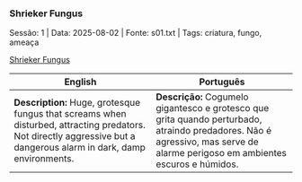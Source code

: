 ### Shrieker Fungus

Sessão: 1 | Data: 2025-08-02 | Fonte: s01.txt | Tags: criatura, fungo, ameaça

[Shrieker Fungus](shrieker_fungus.png)

| English | Português |
|---------|-----------|
| **Description:** Huge, grotesque fungus that screams when disturbed, attracting predators. Not directly aggressive but a dangerous alarm in dark, damp environments. | **Descrição:** Cogumelo gigantesco e grotesco que grita quando perturbado, atraindo predadores. Não é agressivo, mas serve de alarme perigoso em ambientes escuros e húmidos. |


















